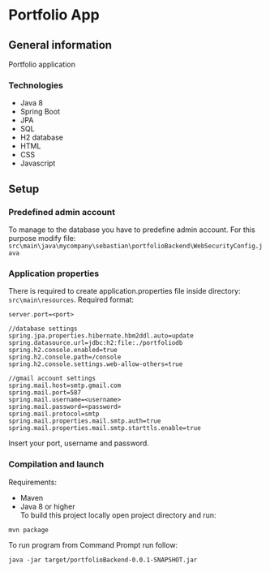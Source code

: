 # Portfolio App

## General information
Portfolio application

### Technologies
- Java 8
- Spring Boot
- JPA
- SQL
- H2 database
- HTML
- CSS
- Javascript

## Setup

### Predefined admin account
To manage to the database you have to predefine admin account. For this purpose modify file: `src\main\java\mycompany\sebastian\portfolioBackend\WebSecurityConfig.java`

### Application properties
There is required to create application.properties file inside directory: `src\main\resources`.
Required format:
```
server.port=<port>

//database settings
spring.jpa.properties.hibernate.hbm2ddl.auto=update
spring.datasource.url=jdbc:h2:file:./portfoliodb
spring.h2.console.enabled=true
spring.h2.console.path=/console
spring.h2.console.settings.web-allow-others=true

//gmail account settings
spring.mail.host=smtp.gmail.com
spring.mail.port=587
spring.mail.username=<username>
spring.mail.password=<password>
spring.mail.protocol=smtp
spring.mail.properties.mail.smtp.auth=true
spring.mail.properties.mail.smtp.starttls.enable=true
```
Insert your port, username and password. 

### Compilation and launch

Requirements:
- Maven
- Java 8 or higher <br/>
To build this project locally open project directory and run:
```
mvn package
```
To run program from Command Prompt run follow: 
```
java -jar target/portfolioBackend-0.0.1-SNAPSHOT.jar
```
